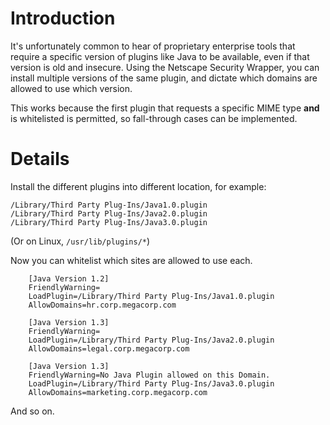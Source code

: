 # Introduction #

It's unfortunately common to hear of proprietary enterprise tools that require a specific version of plugins like Java to be available, even if that version is old and insecure. Using the Netscape Security Wrapper, you can install multiple versions of the same plugin, and dictate which domains are allowed to use which version.

This works because the first plugin that requests a specific MIME type **and** is whitelisted is permitted, so fall-through cases can be implemented.

# Details #

Install the different plugins into different location, for example:

```
/Library/Third Party Plug-Ins/Java1.0.plugin
/Library/Third Party Plug-Ins/Java2.0.plugin
/Library/Third Party Plug-Ins/Java3.0.plugin
```

(Or on Linux, `/usr/lib/plugins/*`)

Now you can whitelist which sites are allowed to use each.

```
    [Java Version 1.2]
    FriendlyWarning=
    LoadPlugin=/Library/Third Party Plug-Ins/Java1.0.plugin
    AllowDomains=hr.corp.megacorp.com

    [Java Version 1.3]
    FriendlyWarning=
    LoadPlugin=/Library/Third Party Plug-Ins/Java2.0.plugin
    AllowDomains=legal.corp.megacorp.com

    [Java Version 1.3]
    FriendlyWarning=No Java Plugin allowed on this Domain.
    LoadPlugin=/Library/Third Party Plug-Ins/Java3.0.plugin
    AllowDomains=marketing.corp.megacorp.com
```

And so on.